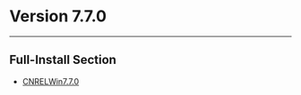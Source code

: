 # Version 7.7.0

----

## Full-Install Section

- [CNRELWin7.7.0](https://autopatchcn.bh3.com/ptpublic/rel/20240805104059_mJaMrTOz6gCYOVBW/PC/BH3_v7.7.0_5eeabb6f3d34.7z)
